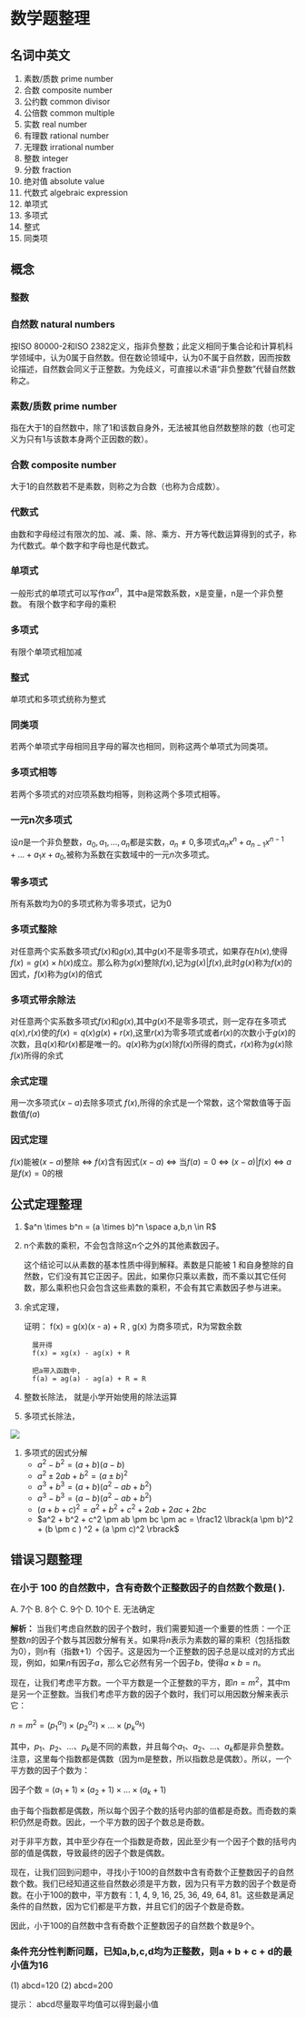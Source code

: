 # 数学题整理

## 名词中英文


1. 素数/质数 prime number
1. 合数 composite number
1. 公约数 common divisor
1. 公倍数 common multiple 
1. 实数 real number
1. 有理数 rational number
1. 无理数 irrational number
1. 整数 integer
1. 分数 fraction
1. 绝对值 absolute value
1. 代数式 algebraic expression
1. 单项式 
1. 多项式
1. 整式
1. 同类项




## 概念

### 整数


### 自然数 natural numbers
按ISO 80000-2和ISO 2382定义，指非负整数；此定义相同于集合论和计算机科学领域中，认为0属于自然数。但在数论领域中，认为0不属于自然数，因而按数论描述，自然数会同义于正整数。为免歧义，可直接以术语“非负整数”代替自然数称之。

### 素数/质数 prime number
指在大于1的自然数中，除了1和该数自身外，无法被其他自然数整除的数（也可定义为只有1与该数本身两个正因数的数）。

### 合数 composite number
大于1的自然数若不是素数，则称之为合数（也称为合成数）。


### 代数式

由数和字母经过有限次的加、减、乘、除、乘方、开方等代数运算得到的式子，称为代数式。单个数字和字母也是代数式。

### 单项式

一般形式的单项式可以写作$ax^n$，其中a是常数系数，x是变量，n是一个非负整数。
有限个数字和字母的乘积

### 多项式

有限个单项式相加减

### 整式

单项式和多项式统称为整式

### 同类项

若两个单项式字母相同且字母的幂次也相同，则称这两个单项式为同类项。

### 多项式相等

若两个多项式的对应项系数均相等，则称这两个多项式相等。

### 一元n次多项式

设$n$是一个非负整数，$a_0,a_1,...,a_n$都是实数，$a_n \ne 0$,多项式$a_nx^n + a_{n-1}x^{n-1} + ... + a_1x + a_0$,被称为系数在实数域中的一元$n$次多项式。

### 零多项式

所有系数均为0的多项式称为零多项式，记为0

### 多项式整除

对任意两个实系数多项式$f(x)$和$g(x)$,其中$g(x)$不是零多项式，如果存在$h(x)$,使得$f(x) = g(x) \times h(x)$成立。那么称为$g(x)$整除$f(x)$,记为$g(x) | f(x)$,此时$g(x)$称为$f(x)$的因式，$f(x)$称为$g(x)$的倍式

### 多项式带余除法

对任意两个实系数多项式$f(x)$和$g(x)$,其中$g(x)$不是零多项式，则一定存在多项式$q(x)$,$r(x)$使的$f(x)=q(x)g(x) + r(x)$,这里$r(x)$为零多项式或者$r(x)$的次数小于$g(x)$的次数，且$q(x)$和$r(x)$都是唯一的。$q(x)$称为$g(x)$除$f(x)$所得的商式，$r(x)$称为$g(x)$除$f(x)$所得的余式

### 余式定理

用一次多项式$(x-a)$去除多项式 $f(x)$,所得的余式是一个常数，这个常数值等于函数值$f(a)$

### 因式定理

$f(x)$能被$(x-a)$整除 $\Leftrightarrow$ $f(x)$含有因式$(x-a)$ $\Leftrightarrow$ 当$f(a)=0$ $\Leftrightarrow$ $(x-a)|f(x)$ $\Leftrightarrow$ $a$是$f(x)=0$的根


## 公式定理整理

1. $a^n \times b^n = (a \times b)^n \space a,b,n \in R$ 

1. n个素数的乘积，不会包含除这n个之外的其他素数因子。

    这个结论可以从素数的基本性质中得到解释。素数是只能被 1 和自身整除的自然数，它们没有其它正因子。因此，如果你只乘以素数，而不乘以其它任何数，那么乘积也只会包含这些素数的乘积，不会有其它素数因子参与进来。

1. 余式定理，

   证明： f(x) = g(x)(x - a) + R , g(x) 为商多项式，R为常数余数

         展开得
         f(x) = xg(x) - ag(x) + R

         把a带入函数中,
         f(a) = ag(a) - ag(a) + R = R

1. 整数长除法， 就是小学开始使用的除法运算


1. 多项式长除法， 

 ![](./pics/duoxiangshi_changchu.png)


 1. 多项式的因式分解
    - $a^2 - b^2  = (a+b)(a-b)$
    - $a^2 \pm 2ab + b^2 = (a \pm b) ^ 2$
    - $a^3 + b^3 = (a + b)(a^2 - ab + b^2)$
    - $a^3 - b^3 = (a - b)(a^2 - ab + b^2)$
    - $(a + b + c)^2 = a^2 + b^2 + c^2 + 2ab + 2ac + 2bc$
    - $a^2 + b^2 + c^2 \pm ab \pm bc \pm ac = \frac12 \lbrack(a \pm b)^2 + (b \pm c ) ^2 + (a \pm c)^2 \rbrack$

## 错误习题整理

### 在小于 100 的自然数中，含有奇数个正整数因子的自然数个数是( ).
A. 7个  B. 8个  C. 9个  D. 10个  E. 无法确定

**解析：**
当我们考虑自然数的因子个数时，我们需要知道一个重要的性质：一个正整数$n$的因子个数与其因数分解有关。如果将$n$表示为素数的幂的乘积（包括指数为0），则$n$有（指数+1）个因子。这是因为一个正整数的因子总是以成对的方式出现，例如，如果$n$有因子$a$，那么它必然有另一个因子$b$，使得$a \times b = n$。

现在，让我们考虑平方数。一个平方数是一个正整数的平方，即$n = m^2$，其中m是另一个正整数。当我们考虑平方数的因子个数时，我们可以用因数分解来表示它：

$n = m^2 = (p_1^{a_1}) \times (p_2^{a_2}) \times ... \times (p_k^{a_k})$

其中，$p_1、p_2、...、p_k$是不同的素数，并且每个$a_1、a_2、...、a_k$都是非负整数。注意，这里每个指数都是偶数（因为m是整数，所以指数总是偶数）。所以，一个平方数的因子个数为：

因子个数 = $(a_1 + 1) \times (a_2 + 1) \times ... \times (a_k + 1)$

由于每个指数都是偶数，所以每个因子个数的括号内部的值都是奇数。而奇数的乘积仍然是奇数。因此，一个平方数的因子个数总是奇数。

对于非平方数，其中至少存在一个指数是奇数，因此至少有一个因子个数的括号内部的值是偶数，导致最终的因子个数是偶数。

现在，让我们回到问题中，寻找小于100的自然数中含有奇数个正整数因子的自然数个数。我们已经知道这些自然数必须是平方数，因为只有平方数的因子个数是奇数。在小于100的数中，平方数有：1, 4, 9, 16, 25, 36, 49, 64, 81。这些数是满足条件的自然数，因为它们都是平方数，并且它们的因子个数是奇数。

因此，小于100的自然数中含有奇数个正整数因子的自然数个数是9个。

### 条件充分性判断问题，已知a,b,c,d均为正整数，则a + b + c + d的最小值为16
 
(1) abcd=120
(2) abcd=200

提示： abcd尽量取平均值可以得到最小值